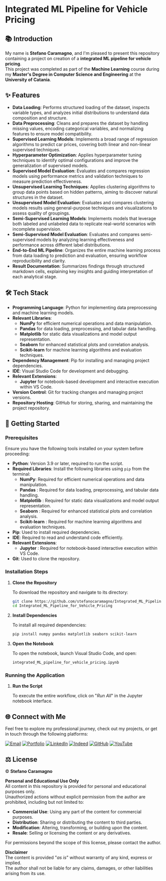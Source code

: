 # Integrated ML Pipeline for Vehicle Pricing

## 📚 Introduction

My name is **Stefano Caramagno**, and I'm pleased to present this repository containing a project on creation of a **integrated ML pipeline for vehicle pricing**.<br>
This project was completed as part of the **Machine Learning** course during my **Master's Degree in Computer Science and Engineering** at the **University of Catania**.

## ✨ Features

- **Data Loading**: Performs structured loading of the dataset, inspects variable types, and analyzes initial distributions to understand data composition and structure.  
- **Data Preprocessing**: Cleans and prepares the dataset by handling missing values, encoding categorical variables, and normalizing features to ensure model compatibility.  
- **Supervised Learning Models**: Implements a broad range of regression algorithms to predict car prices, covering both linear and non-linear supervised techniques.  
- **Hyperparameter Optimization**: Applies hyperparameter tuning techniques to identify optimal configurations and improve the generalization of supervised models.
- **Supervised Model Evaluation**: Evaluates and compares regression models using performance metrics and validation techniques to measure prediction effectiveness.  
- **Unsupervised Learning Techniques**: Applies clustering algorithms to group data points based on hidden patterns, aiming to discover natural structures in the dataset.  
- **Unsupervised Model Evaluation**: Evaluates and compares clustering models results using general-purpose techniques and visualizations to assess quality of groupings.  
- **Semi-Supervised Learning Models**: Implements models that leverage both labeled and unlabeled data to replicate real-world scenarios with incomplete supervision.  
- **Semi-Supervised Model Evaluation**: Evaluates and compares semi-supervised models by analyzing learning effectiveness and performance across different label distributions.  
- **End-to-End ML Pipeline**: Organizes the entire machine learning process from data loading to prediction and evaluation, ensuring workflow reproducibility and clarity.  
- **Result Documentation**: Summarizes findings through structured markdown cells, explaining key insights and guiding interpretation of each analytical stage. 

## 🛠️ Tech Stack

- **Programming Language**: Python for implementing data preprocessing and machine learning models.  
- **Relevant Libraries**:  
  - **NumPy** for efficient numerical operations and data manipulation.  
  - **Pandas** for data loading, preprocessing, and tabular data handling.  
  - **Matplotlib** for static data visualizations and model output representation.  
  - **Seaborn** for enhanced statistical plots and correlation analysis.  
  - **Scikit-learn** for machine learning algorithms and evaluation techniques.   
- **Dependency Management**: Pip for installing and managing project dependencies.  
- **IDE**: Visual Studio Code for development and debugging.  
- **Relevant Extensions**:  
  - **Jupyter** for notebook-based development and interactive execution within VS Code.
- **Version Control**: Git for tracking changes and managing project versions.  
- **Repository Hosting**: GitHub for storing, sharing, and maintaining the project repository.  

## 🚀 Getting Started

### Prerequisites

Ensure you have the following tools installed on your system before proceeding:

- **Python**: Version 3.9 or later, required to run the script.  
- **Required Libraries**: Install the following libraries using `pip` from the terminal:
  - **NumPy**: Required for efficient numerical operations and data manipulation.
  - **Pandas** : Required for data loading, preprocessing, and tabular data handling. 
  - **Matplotlib** : Required for static data visualizations and model output representation.  
  - **Seaborn** : Required for enhanced statistical plots and correlation analysis.  
  - **Scikit-learn** : Required for machine learning algorithms and evaluation techniques.  
- **Pip**: Used to install required dependencies. 
- **IDE**: Required to read and understand code efficiently. 
- **Relevant Extensions**:  
  - **Jupyter** : Required for notebook-based interactive execution within VS Code.
- **Git**: Used to clone the repository. 

### Installation Steps

1. **Clone the Repository**

   To download the repository and navigate to its directory:

   ```sh
   git clone https://github.com/stefanocaramagno/Integrated_ML_Pipeline_for_Vehicle_Pricing.git
   cd Integrated_ML_Pipeline_for_Vehicle_Pricing
   ```

2. **Install Dependencies**

   To install all required dependencies:

   ```sh
   pip install numpy pandas matplotlib seaborn scikit-learn
   ```

3. **Open the Notebook**

   To open the notebook, launch Visual Studio Code, and open:

   ```sh
   integrated_ML_pipeline_for_vehicle_pricing.ipynb
   ```

### Running the Application

1. **Run the Script**

   To execute the entire workflow, click on "*Run All*" in the Jupyter notebook interface.

##  🌐 Connect with Me

Feel free to explore my professional journey, check out my projects, or get in touch through the following platforms:

[![Email](https://img.shields.io/badge/Gmail-D14836?style=for-the-badge&logo=gmail&logoColor=white)](mailto:stefano.caramagno@gmail.com)
[![Portfolio](https://img.shields.io/badge/Portfolio-%2300A36C?style=for-the-badge&logo=buffer&logoColor=white)](https://stefanocaramagno.vercel.app)
[![LinkedIn](https://img.shields.io/badge/linkedin-%230077B5.svg?style=for-the-badge&logo=linkedin&logoColor=white)](https://www.linkedin.com/in/stefanocaramagno)
[![Indeed](https://img.shields.io/badge/Indeed-%2300A4CC?style=for-the-badge&logo=indeed&logoColor=white)](https://profile.indeed.com/p/stefanoc-4cl1mmq)
[![GitHub](https://img.shields.io/badge/GitHub-%232F2F2F?style=for-the-badge&logo=github&logoColor=white)](https://github.com/stefanocaramagno)
[![YouTube](https://img.shields.io/badge/YouTube-D14836?style=for-the-badge&logo=youtube&logoColor=white)](https://www.youtube.com/@stefanocaramagno)

## ⚖️ License

© **Stefano Caramagno**

**Personal and Educational Use Only**  
All content in this repository is provided for personal and educational purposes only. <br>
Unauthorized actions without explicit permission from the author are prohibited, including but not limited to:

- **Commercial Use**: Using any part of the content for commercial purposes.
- **Distribution**: Sharing or distributing the content to third parties.
- **Modification**: Altering, transforming, or building upon the content.
- **Resale**: Selling or licensing the content or any derivatives.

For permissions beyond the scope of this license, please contact the author.

**Disclaimer**  
The content is provided "*as is*" without warranty of any kind, express or implied. <br>
The author shall not be liable for any claims, damages, or other liabilities arising from its use.